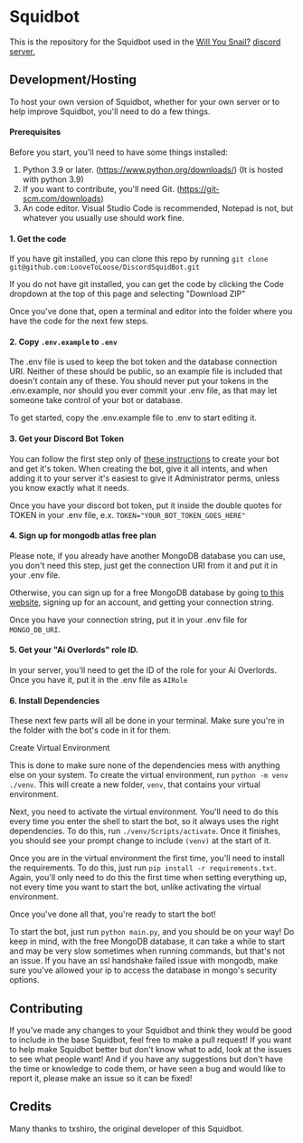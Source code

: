 # Squidbot
This is the repository for the Squidbot used in the [Will You Snail?](https://store.steampowered.com/app/1115050/Will_You_Snail/) [discord server.](https://discord.gg/WkvqV3mxdQ)

## Development/Hosting
To host your own version of Squidbot, whether for your own server or to help improve Squidbot, you'll need to do a few things.

#### Prerequisites
Before you start, you'll need to have some things installed:
1. Python 3.9 or later. (https://www.python.org/downloads/) (It is hosted with python 3.9)
2. If you want to contribute, you'll need Git. (https://git-scm.com/downloads)
3. An code editor. Visual Studio Code is recommended, Notepad is not, but whatever you usually use should work fine.


#### 1. Get the code
If you have git installed, you can clone this repo by running `git clone git@github.com:LooveToLoose/DiscordSquidBot.git`

If you do not have git installed, you can get the code by clicking the Code dropdown at the top of this page and selecting "Download ZIP"

Once you've done that, open a terminal and editor into the folder where you have the code for the next few steps.

#### 2. Copy `.env.example` to `.env`
The .env file is used to keep the bot token and the database connection URI. Neither of these should be public, so an example file is included that doesn't contain any of these. You should never put your tokens in the .env.example, nor should you ever commit your .env file, as that may let someone take control of your bot or database.

To get started, copy the .env.example file to .env to start editing it.

#### 3. Get your Discord Bot Token
You can follow the first step only of [these instructions](https://discord.com/developers/docs/quick-start/getting-started) to create your bot and get it's token. When creating the bot, give it all intents, and when adding it to your server it's easiest to give it Administrator perms, unless you know exactly what it needs.

Once you have your discord bot token, put it inside the double quotes for TOKEN in your .env file, e.x. `TOKEN="YOUR_BOT_TOKEN_GOES_HERE"`

#### 4. Sign up for mongodb atlas free plan
Please note, if you already have another MongoDB database you can use, you don't need this step, just get the connection URI from it and put it in your .env file.

Otherwise, you can sign up for a free MongoDB database by going [to this website](https://www.mongodb.com/cloud/atlas/register), signing up for an account, and getting your connection string.

Once you have your connection string, put it in your .env file for `MONGO_DB_URI`.

#### 5. Get your "Ai Overlords" role ID.
In your server, you'll need to get the ID of the role for your Ai Overlords. Once you have it, put it in the .env file as `AIRole`

#### 6. Install Dependencies
These next few parts will all be done in your terminal. Make sure you're in the folder with the bot's code in it for them.

Create Virtual Environment

This is done to make sure none of the dependencies mess with anything else on your system.
To create the virtual environment, run `python -m venv ./venv`.
This will create a new folder, `venv`, that contains your virtual environment.

Next, you need to activate the virtual environment. You'll need to do this every time you enter the shell to start the bot, so it always uses the right dependencies.
To do this, run `./venv/Scripts/activate`. Once it finishes, you should see your prompt change to include `(venv)` at the start of it.

Once you are in the virtual environment the first time, you'll need to install the requirements. To do this, just run `pip install -r requirements.txt`. Again, you'll only need to do this the first time when setting everything up, not every time you want to start the bot, unlike activating the virtual environment.

Once you've done all that, you're ready to start the bot!

To start the bot, just run `python main.py`, and you should be on your way! Do keep in mind, with the free MongoDB database, it can take a while to start and may be very slow sometimes when running commands, but that's not an issue. If you have an ssl handshake failed issue with mongodb, make sure you've allowed your ip to access the database in mongo's security options.


## Contributing

If you've made any changes to your Squidbot and think they would be good to include in the base Squidbot, feel free to make a pull request!
If you want to help make Squidbot better but don't know what to add, look at the issues to see what people want!
And if you have any suggestions but don't have the time or knowledge to code them, or have seen a bug and would like to report it, please make an issue so it can be fixed! 

## Credits

Many thanks to txshiro, the original developer of this Squidbot.